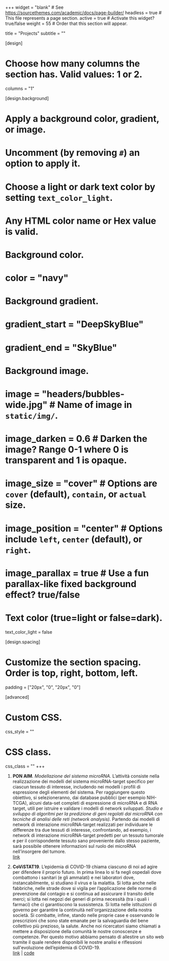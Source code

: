 +++
  widget = "blank"  # See https://sourcethemes.com/academic/docs/page-builder/
  headless = true  # This file represents a page section.
  active = true  # Activate this widget? true/false
  weight = 55  # Order that this section will appear.

  title = "Projects"
  subtitle = ""

  [design]
  # Choose how many columns the section has. Valid values: 1 or 2.
  columns = "1"

  [design.background]
  # Apply a background color, gradient, or image.
  #   Uncomment (by removing `#`) an option to apply it.
  #   Choose a light or dark text color by setting `text_color_light`.
  #   Any HTML color name or Hex value is valid.

  # Background color.
  # color = "navy"

  # Background gradient.
  # gradient_start = "DeepSkyBlue"
  # gradient_end = "SkyBlue"

  # Background image.
  # image = "headers/bubbles-wide.jpg"  # Name of image in `static/img/`.
  # image_darken = 0.6  # Darken the image? Range 0-1 where 0 is transparent and 1 is opaque.
  # image_size = "cover"  #  Options are `cover` (default), `contain`, or `actual` size.
  # image_position = "center"  # Options include `left`, `center` (default), or `right`.
  # image_parallax = true  # Use a fun parallax-like fixed background effect? true/false

  # Text color (true=light or false=dark).
  text_color_light = false

  [design.spacing]
  # Customize the section spacing. Order is top, right, bottom, left.
  padding = ["20px", "0", "20px", "0"]

  [advanced]
  # Custom CSS.
  css_style = ""

  # CSS class.
  css_class = ""
+++

1. **PON AIM**. *Modellazione del sistema microRNA.* L’attività consiste nella realizzazione dei modelli del sistema microRNA-target specifico per ciascun tessuto di interesse, includendo nei modelli i profili di espressione degli elementi del sistema. Per raggiungere questo obiettivo, si selezioneranno, dai database pubblici (per esempio NIH-TCGA), alcuni data-set completi di espressione di microRNA e di RNA target, utili per istruire e validare i modelli di network sviluppati. *Studio e sviluppo di algoritmi per la predizione di geni regolati dai microRNA con tecniche di analisi delle reti (network analysis).* Partendo dai modelli di network di interazione microRNA-target realizzati per individuare le differenze tra due tessuti di interesse, confrontando, ad esempio, i network di interazione microRNA-target predetti per un tessuto tumorale e per il corrispondente tessuto sano proveniente dallo stesso paziente, sarà possibile ottenere informazioni sul ruolo dei microRNA nell’insorgere del tumore.      
[link](https://aim.cineca.it)       

1. **CoViSTAT19**. L’epidemia di COVID-19 chiama ciascuno di noi ad agire per difendere il proprio futuro. In prima linea lo si fa negli ospedali dove combattono i sanitari (e gli ammalati) e nei laboratori dove, instancabilmente, si studiano il virus e la malattia. Si lotta anche nelle fabbriche, nelle strade dove si vigila per l’applicazione delle norme di prevenzione dal contagio e si continua ad assicurare il transito delle merci; si lotta nei negozi dei generi di prima necessità (tra i quali i farmaci) che ci garantiscono la sussistenza. Si lotta nelle istituzioni di governo per garantire la continuità nell'organizzazione della nostra società. Si combatte, infine, stando nelle proprie case e osservando le prescrizioni che sono state emanate per la salvaguardia del bene collettivo più prezioso, la salute. Anche noi ricercatori siamo chiamati a mettere a disposizione della comunità le nostre conoscenze e competenze. Per questo motivo abbiamo pensato di allestire un sito web tramite il quale rendere disponibili le nostre analisi e riflessioni sull'evoluzione dell’epidemia di COVID-19.         
[link](https://www.unipa.it/covid19) | [code](https://bit.ly/covistat19app)   
